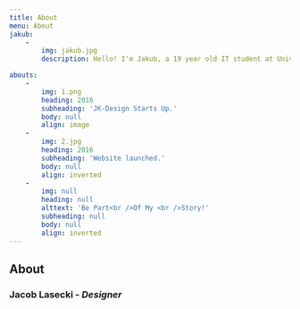 ```yaml
---
title: About
menu: About
jakub:
    -
        img: jakub.jpg
        description: Hello! I'm Jakub, a 19 year old IT student at University. <br> I am a self taught designer who is motivated to learn more. <br> All the knowledge I have is gained through countless of hours of study and motivation to get better. <br> My services include branding, graphics and other types of 2D designs, but all my free time <br> is spent learning new things such as 3D graphics and motion design.

abouts:
    -
        img: 1.png
        heading: 2016
        subheading: 'JK-Design Starts Up.'
        body: null
        align: image
    -
        img: 2.jpg
        heading: 2016
        subheading: 'Website launched.'
        body: null
        align: inverted
    -
        img: null
        heading: null
        alttext: 'Be Part<br />Of My <br />Story!'
        subheading: null
        body: null
        align: inverted
---
```


## About
### Jacob Lasecki - _Designer_

